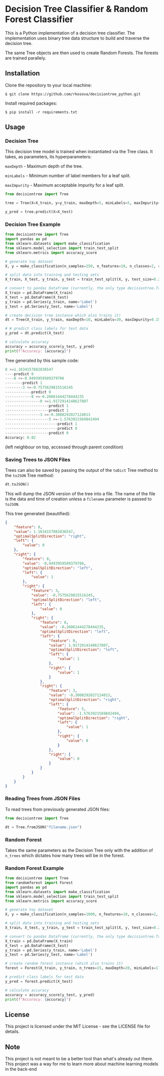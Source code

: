 # Decision Tree Classifier & Random Forest Classifier

This is a Python implementation of a decision tree classifier. The implementation uses binary tree data structure to build and traverse the decision tree.

The same Tree objects are then used to create Random Forests. The forests are trained parallely.

## Installation

Clone the repository to your local machine:

`$ git clone https://github.com/rkosova/decisiontree_python.git`

Install required packages:

`$ pip install -r requirements.txt`

## Usage

### Decision Tree

This decision tree model is trained when instantiated via the Tree class. It takes, as parameters, its hyperparameters:

`maxDepth` - Maximum depth of the tree.

`minLabels` - Minimum number of label members for a leaf split.

`maxImpurity` - Maximum acceptable impurity for a leaf split.  
  
```Python
from decisiontree import Tree

tree = Tree(X=X_train, y=y_train, maxDepth=5, minLabels=5, maxImpurity=0.1)

y_pred = tree.predict(X=X_test)
```

### Decision Tree Example

```Python
from decisiontree import Tree
import pandas as pd
from sklearn.datasets import make_classification
from sklearn.model_selection import train_test_split
from sklearn.metrics import accuracy_score

# generate toy dataset
X, y = make_classification(n_samples=250, n_features=10, n_classes=2, random_state=42)

# split data into training and testing sets
X_train, X_test, y_train, y_test = train_test_split(X, y, test_size=0.2, random_state=42)

# convert to pandas Dataframe (currently, the only type decisiontree.Tree accepts)
X_train = pd.DataFrame(X_train)
X_test = pd.DataFrame(X_test)
y_train = pd.Series(y_train, name='Label')
y_test = pd.Series(y_test, name='Label')

# create decision tree instance which also trains it)
dt = Tree(X_train, y_train, maxDepth=10, minLabels=30, maxImpurity=0.15 )

# # predict class labels for test data
y_pred = dt.predict(X_test)

# calculate accuracy
accuracy = accuracy_score(y_test, y_pred)
print(f"Accuracy: {accuracy}")
```

Tree generated by this sample code:

```Python
8 >=1.1634157882836547
----predict 0
----8 <=-0.9493959589379786
--------predict 1
--------3 <=-0.7575629815516245
------------predict 0
------------8 <=-0.26061444278444235
----------------0 <=1.9172914148627807
--------------------predict 1
--------------------predict 1
----------------3 >=-0.3008292027124013
--------------------5 >=-1.5763921569842494
------------------------predict 1
------------------------predict 0
--------------------predict 0
Accuracy: 0.82
```

(left neighbour on top, accessed through parent condition)

### Saving Trees to JSON Files

Trees can also be saved by passing the output of the `toDict` Tree method to the `toJSON` Tree method:

```Python
dt.toJSON()
```

This will dump the JSON version of the tree into a file. The name of the file is the data and time of creation unless a `filename` parameter is passed to `toJSON`.

This tree generated (beautified):

```JSON
{
    "feature": 8,
    "value": 1.1634157882836547,
    "optimalSplitDirection": "right",
    "left": {
        "value": 0
    },
    "right": {
        "feature": 8,
        "value": -0.9493959589379786,
        "optimalSplitDirection": "left",
        "left": {
            "value": 1
        },
        "right": {
            "feature": 3,
            "value": -0.7575629815516245,
            "optimalSplitDirection": "left",
            "left": {
                "value": 0
            },
            "right": {
                "feature": 8,
                "value": -0.26061444278444235,
                "optimalSplitDirection": "left",
                "left": {
                    "feature": 0,
                    "value": 1.9172914148627807,
                    "optimalSplitDirection": "left",
                    "left": {
                        "value": 1
                    },
                    "right": {
                        "value": 1
                    }
                },
                "right": {
                    "feature": 3,
                    "value": -0.3008292027124013,
                    "optimalSplitDirection": "right",
                    "left": {
                        "feature": 5,
                        "value": -1.5763921569842494,
                        "optimalSplitDirection": "right",
                        "left": {
                            "value": 1
                        },
                        "right": {
                            "value": 0
                        }
                    },
                    "right": {
                        "value": 0
                    }
                }
            }
        }
    }
} 
```

### Reading Trees from JSON Files

To read trees from previously generated JSON files:

```Python
from decisiontree import Tree

dt = Tree.fromJSON("filename.json")
```

### Random Forest

Takes the same parameters as the Decision Tree only with the addition of `n_trees` which dictates how many trees will be in the forest.

### Random Forest Example

```Python
from decisiontree import Tree
from randomforest import Forest
import pandas as pd
from sklearn.datasets import make_classification
from sklearn.model_selection import train_test_split
from sklearn.metrics import accuracy_score

# generate toy dataset
X, y = make_classification(n_samples=1000, n_features=10, n_classes=2, random_state=42)

# split data into training and testing sets
X_train, X_test, y_train, y_test = train_test_split(X, y, test_size=0.2, random_state=42)

# convert to pandas Dataframe (currently, the only type decisiontree.Tree accepts)
X_train = pd.DataFrame(X_train)
X_test = pd.DataFrame(X_test)
y_train = pd.Series(y_train, name='Label')
y_test = pd.Series(y_test, name='Label')

# create random forest instance (which also trains it)
forest = Forest(X_train, y_train, n_trees=15, maxDepth=20, minLabels=17, maxImpurity=0.15)

# predict class labels for test data
y_pred = forest.predict(X_test)

# calculate accuracy
accuracy = accuracy_score(y_test, y_pred)
print(f"Accuracy: {accuracy}")
```

## License

This project is licensed under the MIT License - see the LICENSE file for details.

## Note

This project is not meant to be a better tool than what's already out there. This project was a way for me to learn more about machine learning models in the back-end
